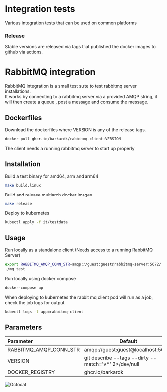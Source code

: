 
# Integration tests

Various integration tests that can be used on common platforms  


### Release
Stable versions are released via tags that published the docker images to github via actions.

# RabbitMQ integration
RabbitMQ integration is a small test suite to test rabbitmq server installations.  
It works by connecting to a rabbitmq server via a provided AMQP string, it will then create a queue , post a message and consume the message.

## Dockerfiles
Download the dockerfiles where VERSION is any of the release tags. 
```bash
docker pull ghcr.io/barkardk/rabbitmq-client:VERSION
```

The client needs a running rabbitmq server to start up properly   
 


## Installation

Build a test binary for amd64, arm and arm64
```bash
make build.linux
```
Build and release multiarch docker images
```bash
make release
```
Deploy to kubernetes
```bash
kubectl apply -f it/testdata
```
## Usage
Run locally as a standalone client (Needs access to a running RabbitMQ Server)
```bash
export RABBITMQ_AMQP_CONN_STR=amqp://guest:guest@rabbitmq-server:5672/
./mq_test
```
Run locally using docker compose
```bash
docker-compose up
```

When deploying to kubernetes the rabbit mq client pod will run as a job, check the job logs for output
```bash
kubectl logs -l app=rabbitmq-client
```

## Parameters
|   Parameter | Default   |  
|:---|---|
| RABBITMQ_AMQP_CONN_STR  | amqp://guest:guest@localhost:5672/  |  
| VERSION  |  git describe --tags --dirty --match='v*' 2>/dev/null || echo v0.0.0) | cut -c2- |  
| DOCKER_REGISTRY | ghcr.io/barkardk  |


![Octocat](https://github.githubassets.com/images/icons/emoji/octocat.png)
